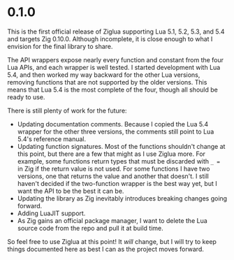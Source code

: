 # 0.1.0

This is the first official release of Ziglua supporting Lua 5.1, 5.2, 5.3, and 5.4 and targets Zig 0.10.0. Although incomplete, it is close enough to what I envision for the final library to share.

The API wrappers expose nearly every function and constant from the four Lua APIs, and each wrapper is well tested. I started development with Lua 5.4, and then worked my way backward for the other Lua versions, removing functions that are not supported by the older versions. This means that Lua 5.4 is the most complete of the four, though all should be ready to use.

There is still plenty of work for the future:
* Updating documentation comments. Because I copied the Lua 5.4 wrapper for the other three versions, the comments still point to Lua 5.4's reference manual.
* Updating function signatures. Most of the functions shouldn't change at this point, but there are a few that might as I use Ziglua more. For example, some functions return types that must be discarded with `_ = ` in Zig if the return value is not used. For some functions I have two versions, one that returns the value and another that doesn't. I still haven't decided if the two-function wrapper is the best way yet, but I want the API to be the best it can be.
* Updating the library as Zig inevitably introduces breaking changes going forward.
* Adding LuaJIT support.
* As Zig gains an official package manager, I want to delete the Lua source code from the repo and pull it at build time.

So feel free to use Ziglua at this point! It *will* change, but I will try to keep things documented here as best I can as the project moves forward.
